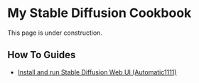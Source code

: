 # My Stable Diffusion Cookbook


This page is under construction.
 
 ## How To Guides
 - [Install and run Stable Diffusion Web UI (Automatic1111) ](sd-installation-guide.md)


